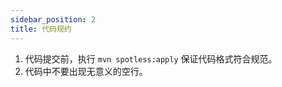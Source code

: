 ```yaml
---
sidebar_position: 2
title: 代码规约
---
```


1. 代码提交前，执行 `mvn spotless:apply` 保证代码格式符合规范。
2. 代码中不要出现无意义的空行。
